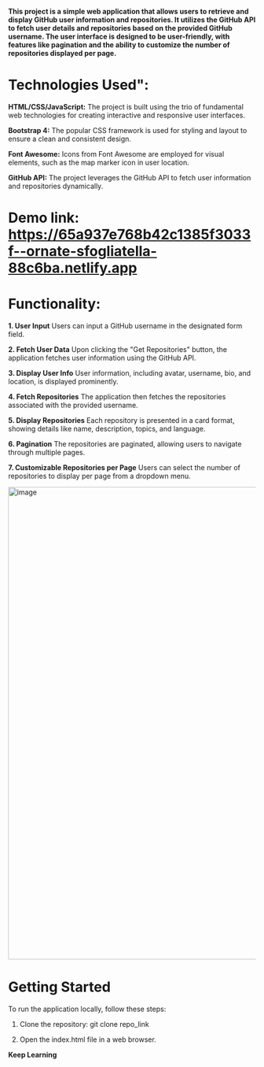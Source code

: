 **This project is a simple web application that allows users to retrieve and display GitHub user information and repositories. It utilizes the GitHub API to fetch user details and repositories based on the provided GitHub username. The user interface is designed to be user-friendly, with features like pagination and the ability to customize the number of repositories displayed per page.**

# Technologies Used":
**HTML/CSS/JavaScript:** The project is built using the trio of fundamental web technologies for creating interactive and responsive user interfaces.

**Bootstrap 4:** The popular CSS framework is used for styling and layout to ensure a clean and consistent design.

**Font Awesome:** Icons from Font Awesome are employed for visual elements, such as the map marker icon in user location.

**GitHub API:** The project leverages the GitHub API to fetch user information and repositories dynamically.


# Demo link: https://65a937e768b42c1385f3033f--ornate-sfogliatella-88c6ba.netlify.app


# Functionality:
**1. User Input**
Users can input a GitHub username in the designated form field.

**2. Fetch User Data**
Upon clicking the "Get Repositories" button, the application fetches user information using the GitHub API.

**3. Display User Info**
User information, including avatar, username, bio, and location, is displayed prominently.

**4. Fetch Repositories**
The application then fetches the repositories associated with the provided username.

**5. Display Repositories**
Each repository is presented in a card format, showing details like name, description, topics, and language.

**6. Pagination**
The repositories are paginated, allowing users to navigate through multiple pages.

**7. Customizable Repositories per Page**
Users can select the number of repositories to display per page from a dropdown menu.


<img width="960" alt="image" src="https://github.com/Hareesh061/Fyle-Website-Development-Challenge/assets/90563881/20c2763d-fbef-404a-94f9-0c3ce647ee85">




# Getting Started
To run the application locally, follow these steps:

1. Clone the repository: git clone repo_link

2. Open the index.html file in a web browser.


**Keep Learning**
